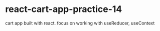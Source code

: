# react-cart-app-practice-14
cart app built with react. focus on working with useReducer, useContext

